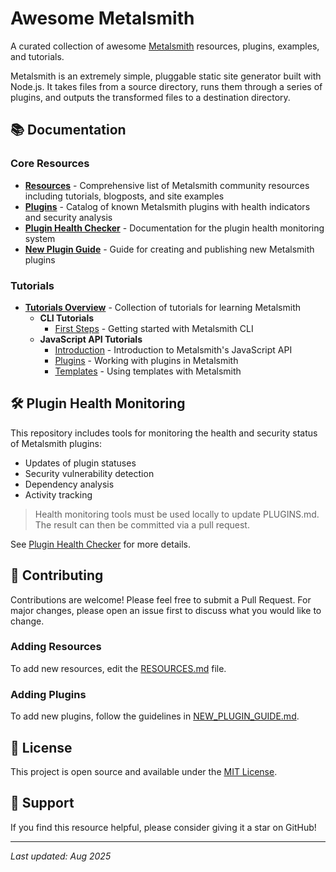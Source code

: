 # Awesome Metalsmith

A curated collection of awesome [Metalsmith](https://metalsmith.io) resources, plugins, examples, and tutorials.

Metalsmith is an extremely simple, pluggable static site generator built with Node.js. It takes files from a source directory, runs them through a series of plugins, and outputs the transformed files to a destination directory.

## 📚 Documentation

### Core Resources

- **[Resources](docs/RESOURCES.md)** - Comprehensive list of Metalsmith community resources including tutorials, blogposts, and site examples
- **[Plugins](docs/PLUGINS.md)** - Catalog of known Metalsmith plugins with health indicators and security analysis
- **[Plugin Health Checker](docs/PLUGIN_HEALTH_CHECKER.md)** - Documentation for the plugin health monitoring system
- **[New Plugin Guide](docs/NEW_PLUGIN_GUIDE.md)** - Guide for creating and publishing new Metalsmith plugins

### Tutorials

- **[Tutorials Overview](docs/tutorials/README.md)** - Collection of tutorials for learning Metalsmith
  - **CLI Tutorials**
    - [First Steps](docs/tutorials/cli/first_steps.md) - Getting started with Metalsmith CLI
  - **JavaScript API Tutorials**
    - [Introduction](docs/tutorials/js/introduction.md) - Introduction to Metalsmith's JavaScript API
    - [Plugins](docs/tutorials/js/plugins.md) - Working with plugins in Metalsmith
    - [Templates](docs/tutorials/js/templates.md) - Using templates with Metalsmith

## 🛠️ Plugin Health Monitoring

This repository includes tools for monitoring the health and security status of Metalsmith plugins:

- Updates of plugin statuses
- Security vulnerability detection
- Dependency analysis
- Activity tracking

> Health monitoring tools must be used locally to update PLUGINS.md. The result can then be committed via a pull request.

See [Plugin Health Checker](docs/PLUGIN_HEALTH_CHECKER.md) for more details.

## 🤝 Contributing

Contributions are welcome! Please feel free to submit a Pull Request. For major changes, please open an issue first to discuss what you would like to change.

### Adding Resources

To add new resources, edit the [RESOURCES.md](docs/RESOURCES.md) file.

### Adding Plugins

To add new plugins, follow the guidelines in [NEW_PLUGIN_GUIDE.md](docs/NEW_PLUGIN_GUIDE.md).

## 📄 License

This project is open source and available under the [MIT License](LICENSE).

## 🌟 Support

If you find this resource helpful, please consider giving it a star on GitHub!

---

_Last updated: Aug 2025_
